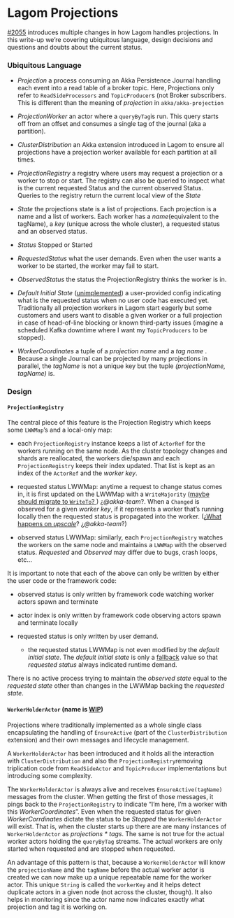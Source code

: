 # Lagom Projections

  [#2055](https://github.com/lagom/lagom/pull/2055)  introduces multiple changes in how Lagom handles projections. In this write-up we’re covering ubiquitous language, design decisions and questions and doubts about the current status.

### Ubiquitous Language

* *Projection* a process consuming an Akka Persistence Journal handling each event into a read table of a broker topic. Here, Projections only refer to `ReadSideProcessors`  and `TopicProducer`s (not Broker subscribers. This is different than the meaning of *projection* in `akka/akka-projection`

* *ProjectionWorker* an actor where a `queryByTag`is run. This query starts off from an offset and consumes a single tag of the journal (aka a partition).

* *ClusterDistribution* an Akka extension introduced in Lagom to ensure all projections have a projection worker available for each partition at all times.

* *ProjectionRegistry* a registry where users may request a projection or a worker to stop or start. The registry can also be queried to inspect what is the current requested Status and the current observed Status. Queries to the registry return the current local view of the *State*

* *State* the projections state is a list of projections. Each projection is a name and a list of workers. Each worker has a _name_(equivalent to the tagName), a _key_ (unique across the whole cluster), a requested status and an observed status.

* *Status* Stopped or Started

* *RequestedStatus* what the user demands. Even when the user wants a worker to be started, the worker may fail to start. 

* *ObservedStatus* the status the ProjectionRegistry thinks the worker is in. 

* *Default Initial State* ([unimplemented](https://github.com/lagom/lagom/issues/2120)) a user-provided config indicating what is the requested status when no user code has executed yet. Traditionally all projection workers in Lagom start eagerly but some customers and users want to disable a given worker or a full projection in case of head-of-line blocking or known third-party issues (imagine a scheduled Kafka downtime where I want my `TopicProducers` to be stopped).

* *WorkerCoordinates* a tuple of a *projection name* and a *tag name* . Because a single Journal can be projected by many projections in parallel, the *tagName* is not a unique key but the tuple *(projectionName, tagName)* is.


### Design

#### `ProjectionRegistry`

The central piece of this feature is the Projection Registry which keeps some `LWWMap`’s and a local-only map:

* each `ProjectionRegistry` instance keeps a list of `ActorRef`  for the workers running on the same node. As the cluster topology changes and shards are reallocated, the workers die/spawn and each `ProjectionRegistry` keeps their index updated. That list is kept as an index of the `ActorRef` and the *worker key*.
 
* requested status LWWMap: anytime a request to change status comes in, it is first updated on the LWWMap with a `WriteMajority` ([maybe should migrate to `WriteTo`? ](https://github.com/lagom/lagom/issues/2130)) ¿*@akka-team*?. When a `Changed` is observed for a given *worker key*, if it represents a worker that’s running locally then the requested status is propagated into the worker. (¿[What happens on _upscale_](https://github.com/lagom/lagom/issues/2125)? ¿*@akka-team*?)
	
* observed status LWWMap:  similarly, each `ProjectionRegistry` watches the workers on the same node and maintains a `LWWMap` with the observed status. *Requested* and *Observed* may differ due to bugs, crash loops, etc…

It is important to note that each of the above can only be written by either the user code or the framework code:

* observed status is only written by framework code watching worker actors spawn and terminate

* actor index is only written by framework code observing actors spawn and terminate locally

* requested status is only written by user demand.

    * the requested status LWWMap is not even modified by the _default initial state_. The _default initial state_ is only a [fallback](https://github.com/lagom/lagom/blob/6887d01df568c6ca29c74d10c35d6c3c32c7183f/projection/core/src/main/scala/com/lightbend/lagom/internal/projection/ProjectionRegistryActor.scala#L103) value so that *requested status* always indicated runtime demand.

 There is no active process trying to maintain the *observed state* equal to the *requested state* other than changes in the LWWMap backing the *requested state*.



#### `WorkerHolderActor` (name is [WIP](https://github.com/lagom/lagom/issues/2126))

Projections where traditionally implemented as a whole single class encapsulating the handling of `EnsureActive` (part of the `ClusterDistribution` extension) and their own messages and lifecycle management.

A `WorkerHolderActor` has been introduced and it holds all the interaction with `ClusterDistribution` and also the `ProjectionRegistry`removing triplication code from `ReadSideActor` and `TopicProducer` implementations but introducing some complexity. 

The `WorkerHolderActor` is always alive and receives `EnsureActive(tagName)` messages from the cluster. When getting the first of those messages, it pings back to the `ProjectionRegistry` to indicate “I’m here, I’m a worker with this *WorkerCoordinates*”.  Even when the requested status for given *WorkerCorrdinates* dictate the status to be *Stopped* the `WorkerHolderActor` will exist. That is, when the cluster starts up there are are many instances of `WorkerHolderActor` as *projections * tags*. The same is not true for the actual worker actors holding the `queryByTag` streams. The actual workers are only started when requested and are stopped when requested.

An advantage of this pattern is that, because a `WorkerHolderActor` will know the `projectionName` and the `tagName` before the actual worker actor is created we can now make up a unique repeatable name for the worker actor. This unique `String` is called the `workerKey` and it helps detect duplicate actors in a given node (not across the cluster, though). It also helps in monitoring since the actor name now indicates exactly what projection and tag it is working on.

